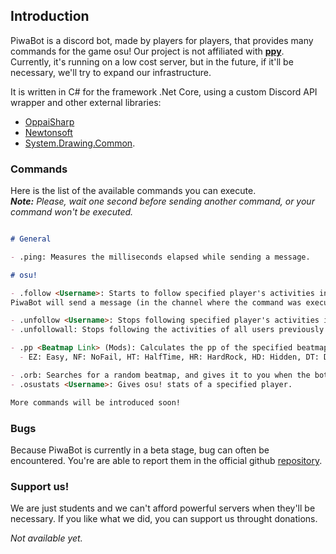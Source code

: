 ## Introduction

PiwaBot is a discord bot, made by players for players, that provides many commands for the game osu! Our project is not affiliated with [**ppy**](https://ppy.sh). Currently, it's running on a low cost server, but in the future, if it'll be necessary, we'll try to expand our infrastructure. 

It is written in C# for the framework .Net Core, using a custom Discord API wrapper and other external libraries:
* [OppaiSharp](https://github.com/HoLLy-HaCKeR/OppaiSharp)
* [Newtonsoft](https://github.com/JamesNK/Newtonsoft.Json)
* [System.Drawing.Common](https://www.nuget.org/packages/System.Drawing.Common/).

### Commands

Here is the list of the available commands you can execute. <br>
***Note:*** *Please, wait one second before sending another command, or your command won't be executed.*

```markdown

# General

- .ping: Measures the milliseconds elapsed while sending a message. 

# osu!

- .follow <Username>: Starts to follow specified player's activities in the current channel: 
PiwaBot will send a message (in the channel where the command was executed) when he'll get at least an S or more than 100 pp. It'll also send a message when there's a new profile's recent activity.

- .unfollow <Username>: Stops following specified player's activities in the current channel.
- .unfollowall: Stops following the activities of all users previously specified, in the current channel.

- .pp <Beatmap Link> (Mods): Calculates the pp of the specified beatmap. Optionally you can specify the mods typing them after the link, splitted by a space, using their abbreviations:
  - EZ: Easy, NF: NoFail, HT: HalfTime, HR: HardRock, HD: Hidden, DT: DoubleTime, NC: NightCore, FL: Flashlight, SO: SpunOut

- .orb: Searches for a random beatmap, and gives it to you when the bot finds one.
- .osustats <Username>: Gives osu! stats of a specified player.

More commands will be introduced soon!
```

### Bugs

Because PiwaBot is currently in a beta stage, bug can often be encountered. You're are able to report them in the official github [repository](https://github.com/Alexs4v/PiwaBot/issues).

### Support us!

We are just students and we can't afford powerful servers when they'll be necessary. If you like what we did, you can support us throught donations. 

*Not available yet.*
